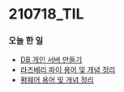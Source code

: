 # 210718_TIL

### 오늘 한 일

* [DB 개인 서버 만들기](https://blog.naver.com/vkfkdto0209/222435650363)
* [라즈베리 파이 용어 및 개념 정리](https://blog.naver.com/vkfkdto0209/222435665497)
* [펌웨어 용어 및 개념 정리](﻿https://blog.naver.com/vkfkdto0209/222435672190)